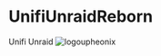 # UnifiUnraidReborn
Unifi Unraid
![logoupheonix](https://github.com/pallebone/UnifiUnraidReborn/assets/11403137/9c0cbafb-9005-47d0-9764-f6fd1ad0bc19)

